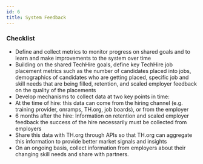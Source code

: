 ```yaml
---
id: 6
title: System Feedback
---
```


### Checklist

- Define and collect metrics to monitor progress on shared goals and to learn and make improvements to the system over time
 - Building on the shared TechHire goals, define key TechHire job placement metrics such as the number of candidates placed into jobs, demographics of candidates who are getting placed, specific job and skill needs that are being filled, retention, and scaled employer feedback on the quality of the placements
 - Develop mechanisms to collect data at two key points in time:
  - At the time of hire: this data can come from the hiring channel (e.g. training provider, onramps, TH.org, job boards), or from the employer 
  - 6 months after the hire: Information on retention and scaled employer feedback the success of the hire necessarily must be collected from employers
- Share this data with TH.org through APIs so that TH.org can aggregate this information to provide better market signals and insights
- On an ongoing basis, collect information from employers about their changing skill needs and share with partners.
